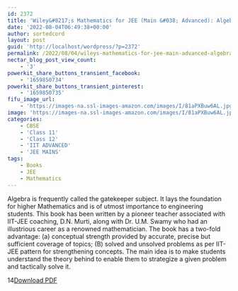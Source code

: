 ```yaml
---
id: 2372
title: 'Wiley&#8217;s Mathematics for JEE (Main &#038; Advanced): Algebra, Vol 1 PDF Free Download'
date: '2022-08-04T06:49:38+00:00'
author: sortedcord
layout: post
guid: 'http://localhost/wordpress/?p=2372'
permalink: /2022/08/04/wileys-mathematics-for-jee-main-advanced-algebra-vol-1-pdf-free-download/
nectar_blog_post_view_count:
    - '3'
powerkit_share_buttons_transient_facebook:
    - '1659850734'
powerkit_share_buttons_transient_pinterest:
    - '1659850735'
fifu_image_url:
    - 'https://images-na.ssl-images-amazon.com/images/I/81aPXBuw6AL.jpg'
image: 'https://images-na.ssl-images-amazon.com/images/I/81aPXBuw6AL.jpg'
categories:
    - CBSE
    - 'Class 11'
    - 'Class 12'
    - 'IIT ADVANCED'
    - 'JEE MAINS'
tags:
    - Books
    - JEE
    - Mathematics
---
```


Algebra is frequently called the gatekeeper subject. It lays the foundation for higher Mathematics and is of utmost importance to engineering students. This book has been written by a pioneer teacher associated with IIT-JEE coaching, D.N. Murti, along with Dr. U.M. Swamy who had an illustrious career as a renowned mathematician. The book has a two-fold advantage: (a) conceptual strength provided by accurate, precise but sufficient coverage of topics; (B) solved and unsolved problems as per IIT-JEE pattern for strengthening concepts. The main idea is to make students understand the theory behind to enable them to strategize a given problem and tactically solve it.

14[Download PDF](https://drive.google.com/uc?export=download&id=11Gsx4IfhKFRWrMpiaShxLw6AfHiKMh2i)